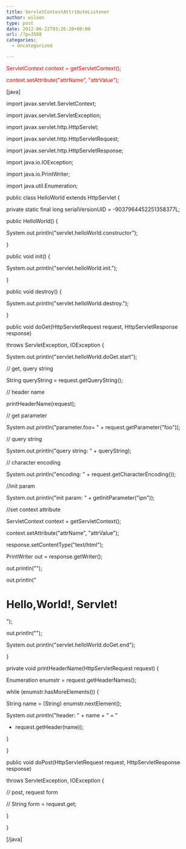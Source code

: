 ```yaml
---
title: ServletContextAttributeListener
author: wiloon
type: post
date: 2012-06-22T03:26:20+00:00
url: /?p=3588
categories:
  - Uncategorized

---
```

<span style="color: #ff0000;"> ServletContext context = getServletContext();

<span style="color: #ff0000;"> context.setAttribute("attrName", "attrValue");

[java]



  import javax.servlet.ServletContext;

  import javax.servlet.ServletException;

  import javax.servlet.http.HttpServlet;

  import javax.servlet.http.HttpServletRequest;

  import javax.servlet.http.HttpServletResponse;

  import java.io.IOException;

  import java.io.PrintWriter;

  import java.util.Enumeration;




  public class HelloWorld extends HttpServlet {




  private static final long serialVersionUID = -9037964452251358377L;




  public HelloWorld() {

   System.out.println("servlet.helloWorld.constructor");

   }




  public void init() {

   System.out.println("servlet.helloWorld.init.");

   }




  public void destroy() {

   System.out.println("servlet.helloWorld.destroy.");

   }




  public void doGet(HttpServletRequest request, HttpServletResponse response)

   throws ServletException, IOException {

   System.out.println("servlet.helloWorld.doGet.start");




  // get, query string

   String queryString = request.getQueryString();




  // header name

   printHeaderName(request);




  // get parameter

   System.out.println("parameter.foo= " + request.getParameter("foo"));




  // query string

   System.out.println("query string: " + queryString);




  // character encoding

   System.out.println("encoding: " + request.getCharacterEncoding());




  //init param

   System.out.println("init param: " + getInitParameter("ipn"));




  //set context attribute

   ServletContext context = getServletContext();

   context.setAttribute("attrName", "attrValue");




  response.setContentType("text/html");

   PrintWriter out = response.getWriter();

   out.println("<html><head><title>");

   out.println("This is my first Servlet");

   out.println("</title></head><body>");

   out.println("<h1>Hello,World!, Servlet!</h1>");

   out.println("</body></html>");




  System.out.println("servlet.helloWorld.doGet.end");

   }




  private void printHeaderName(HttpServletRequest request) {

   Enumeration enumstr = request.getHeaderNames();




  while (enumstr.hasMoreElements()) {

   String name = (String) enumstr.nextElement();

   System.out.println("header: " + name + " = "

   + request.getHeader(name));




  }




  }




  public void doPost(HttpServletRequest request, HttpServletResponse response)

   throws ServletException, IOException {

   // post, request form

   // String form = request.get;

   }

  }




  [/java]
